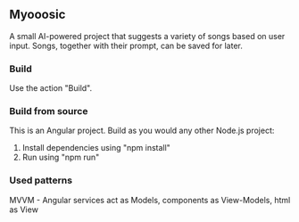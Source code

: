 ## Myooosic

A small AI-powered project that suggests a variety
of songs based on user input. Songs, together with their
prompt, can be saved for later.

### Build

Use the action "Build".

### Build from source

This is an Angular project. Build as you would any other Node.js project:
1. Install dependencies using "npm install"
2. Run using "npm run"

### Used patterns

MVVM - Angular services act as Models, components as View-Models, html as View

